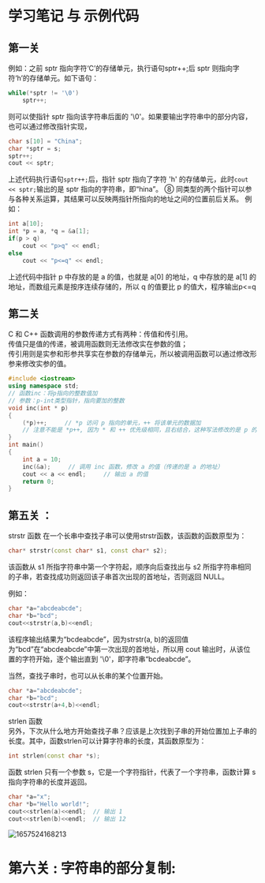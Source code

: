 # 学习笔记 与 示例代码
## 第一关 
例如：之前 sptr 指向字符‘C’的存储单元，执行语句sptr++;后 sptr 则指向字符‘h’的存储单元。如下语句：

```cpp
while(*sptr != '\0')
    sptr++; 
```

则可以使指针 sptr 指向该字符串后面的 '\0'。如果要输出字符串中的部分内容，也可以通过修改指针实现，
```cpp
char s[10] = "China";
char *sptr = s;
sptr++;
cout << sptr;  
```
上述代码执行语句`sptr++;`后，指针 sptr 指向了字符 'h' 的存储单元，此时`cout << sptr;`输出的是 sptr 指向的字符串，即“hina”。
⑧ 同类型的两个指针可以参与各种关系运算，其结果可以反映两指针所指向的地址之间的位置前后关系。
例如：
```cpp
int a[10];
int *p = a, *q = &a[1];
if(p > q)
    cout << "p>q" << endl;
else
    cout << "p<=q" << endl;  

```

上述代码中指针 p 中存放的是 a 的值，也就是 a[0] 的地址，q 中存放的是 a[1] 的地址，而数组元素是按序连续存储的，所以 q 的值要比 p 的值大，程序输出p<=q

## 第二关

C 和 C++ 函数调用的参数传递方式有两种：传值和传引用。    
传值只是值的传递，被调用函数则无法修改实在参数的值；    
传引用则是实参和形参共享实在参数的存储单元，所以被调用函数可以通过修改形参来修改实参的值。   
```cpp
#include <iostream>  
using namespace std;
// 函数inc：将p指向的整数值加  
// 参数：p-int类型指针，指向要加的整数  
void inc(int * p)  
{  
    (*p)++;     // *p 访问 p 指向的单元，++ 将该单元的数据加  
    // 注意不能是 *p++, 因为 * 和 ++ 优先级相同，且右结合，这种写法修改的是 p 的值，而不是 *p 的值  
}
int main()  
{  
    int a = 10;  
    inc(&a);     // 调用 inc 函数，修改 a 的值（传递的是 a 的地址）  
    cout << a << endl;     // 输出 a 的值  
    return 0;  
}  
```

## 第五关 ：



strstr 函数
在一个长串中查找子串可以使用strstr函数，该函数的函数原型为：
```cpp
char* strstr(const char* s1, const char* s2);           
```
该函数从 s1 所指字符串中第一个字符起，顺序向后查找出与 s2 所指字符串相同的子串，若查找成功则返回该子串首次出现的首地址，否则返回 NULL。

例如：
```cpp
char *a="abcdeabcde";  
char *b="bcd";  
cout<<strstr(a,b)<<endl;  
```

该程序输出结果为“bcdeabcde”，因为strstr(a, b)的返回值为“bcd”在“abcdeabcde”中第一次出现的首地址，所以用 cout 输出时，从该位置的字符开始，逐个输出直到 '\0'，即字符串“bcdeabcde”。

当然，查找子串时，也可以从长串的某个位置开始。
```cpp
char *a="abcdeabcde";  
char *b="bcd";  
cout<<strstr(a+4,b)<<endl; 
```

strlen 函数           
另外，下次从什么地方开始查找子串？应该是上次找到子串的开始位置加上子串的长度。其中，函数strlen可以计算字符串的长度，其函数原型为：
```cpp
int strlen(const char *s);  
```
函数 strlen 只有一个参数 s，它是一个字符指针，代表了一个字符串，函数计算 s 指向字符串的长度并返回。


```cpp
char *a="x";  
char *b="Hello world!";     
cout<<strlen(a)<<endl;  // 输出 1     
cout<<strlen(b)<<endl;  // 输出 12  
``` 

![1657524168213](https://user-images.githubusercontent.com/68007558/178210408-541ab31c-061c-4820-b3de-dea3f7ce189f.png)





# 第六关 : 字符串的部分复制:


